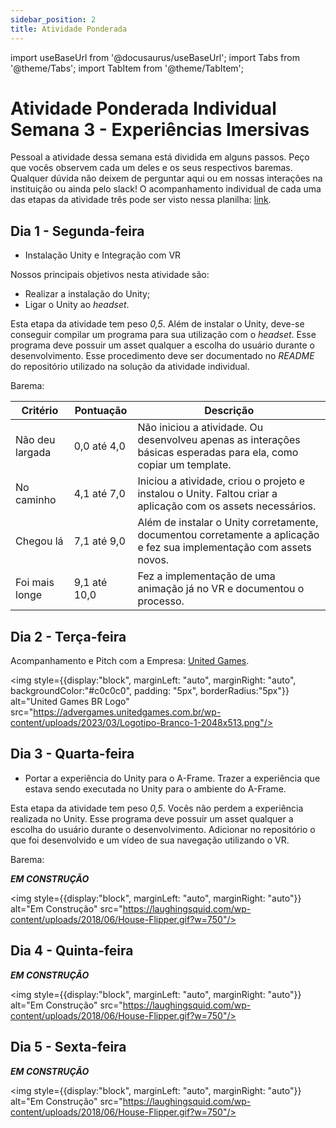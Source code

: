 ```yaml
---
sidebar_position: 2
title: Atividade Ponderada
---
```


import useBaseUrl from '@docusaurus/useBaseUrl';
import Tabs from '@theme/Tabs';
import TabItem from '@theme/TabItem';

# Atividade Ponderada Individual Semana 3 - Experiências Imersivas

Pessoal a atividade dessa semana está dividida em alguns passos. Peço que vocês observem cada um deles e os seus respectivos baremas. Qualquer dúvida não deixem de perguntar aqui ou em nossas interações na instituição ou ainda pelo slack!
O acompanhamento individual de cada uma das etapas da atividade três pode ser visto nessa planilha: [link](https://docs.google.com/spreadsheets/d/1chnZkOykV0J4RPjyKz_dJgaSmmI0E4zCAlD7rvsJgz0/edit?usp=sharing).

## Dia 1 - Segunda-feira

- Instalação Unity e Integração com VR

Nossos principais objetivos nesta atividade são:
- Realizar a instalação do Unity;
- Ligar o Unity ao *headset*.

Esta etapa da atividade tem peso *0,5*. Além de instalar o Unity, deve-se conseguir compilar um programa para sua utilização com o *headset*. Esse programa deve possuir um asset qualquer a escolha do usuário durante o desenvolvimento. Esse procedimento deve ser documentado no *README* do repositório utilizado na solução da atividade individual.

Barema:

| Critério      | Pontuação | Descrição                                      |
|---------------|-----------|-----------------------------------------------|
| Não deu largada   | 0,0 até 4,0         | Não iniciou a atividade. Ou desenvolveu apenas as interações básicas esperadas para ela, como copiar um template.    |
| No caminho        | 4,1 até 7,0         | Iniciou a atividade, criou o projeto e instalou o Unity. Faltou criar a aplicação com os assets necessários.         |
| Chegou lá         | 7,1 até 9,0         | Além de instalar o Unity corretamente, documentou corretamente a aplicação e fez sua implementação com assets novos. |
| Foi mais longe    | 9,1 até 10,0        | Fez a implementação de uma animação já no VR e documentou o processo.                                                |




## Dia 2 - Terça-feira

Acompanhamento e Pitch com a Empresa: [United Games](https://unitedgames.com.br/site/).

<img style={{display:"block", marginLeft: "auto", marginRight: "auto", backgroundColor:"#c0c0c0", padding: "5px", borderRadius:"5px"}} alt="United Games BR Logo" src="https://advergames.unitedgames.com.br/wp-content/uploads/2023/03/Logotipo-Branco-1-2048x513.png"/>

## Dia 3 - Quarta-feira

<!-- ***EM CONSTRUÇÃO***

<img style={{display:"block", marginLeft: "auto", marginRight: "auto"}} alt="Em Construção" src="https://laughingsquid.com/wp-content/uploads/2018/06/House-Flipper.gif?w=750"/> -->

- Portar a experiência do Unity para o A-Frame. Trazer a experiência que estava sendo executada no Unity para o ambiente do A-Frame.

Esta etapa da atividade tem peso *0,5*. Vocês não perdem a experiência realizada no Unity. Esse programa deve possuir um asset qualquer a escolha do usuário durante o desenvolvimento. Adicionar no repositório o que foi desenvolvido e um vídeo de sua navegação utilizando o VR.

Barema:

***EM CONSTRUÇÃO***

<img style={{display:"block", marginLeft: "auto", marginRight: "auto"}} alt="Em Construção" src="https://laughingsquid.com/wp-content/uploads/2018/06/House-Flipper.gif?w=750"/>

<!-- | Critério      | Pontuação | Descrição                                      |
|---------------|-----------|-----------------------------------------------|
| Não deu largada   | 0,0 até 4,0         | Não iniciou a atividade. Ou desenvolveu apenas as interações básicas esperadas para ela, como copiar um template.    |
| No caminho        | 4,1 até 7,0         | Iniciou a atividade, criou o projeto e instalou o Unity. Faltou criar a aplicação com os assets necessários.         |
| Chegou lá         | 7,1 até 9,0         | Além de instalar o Unity corretamente, documentou corretamente a aplicação e fez sua implementação com assets novos. |
| Foi mais longe    | 9,1 até 10,0        | Fez a implementação de uma animação já no VR e documentou o processo.                                                | -->

## Dia 4 - Quinta-feira

***EM CONSTRUÇÃO***

<img style={{display:"block", marginLeft: "auto", marginRight: "auto"}} alt="Em Construção" src="https://laughingsquid.com/wp-content/uploads/2018/06/House-Flipper.gif?w=750"/>

## Dia 5 - Sexta-feira

***EM CONSTRUÇÃO***

<img style={{display:"block", marginLeft: "auto", marginRight: "auto"}} alt="Em Construção" src="https://laughingsquid.com/wp-content/uploads/2018/06/House-Flipper.gif?w=750"/>
